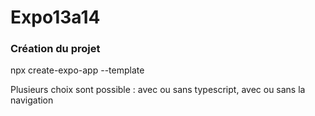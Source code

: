 # Expo13a14

### Création du projet

npx create-expo-app --template

Plusieurs choix sont possible : avec ou sans typescript, avec ou sans la navigation